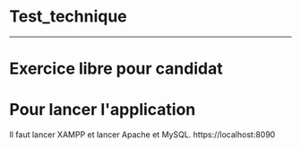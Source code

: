 # Test_technique

----------------------

# Exercice libre pour candidat

# Pour lancer l'application
Il faut lancer XAMPP et lancer Apache et MySQL.
https://localhost:8090
